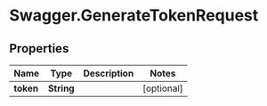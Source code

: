 # Swagger.GenerateTokenRequest

## Properties
Name | Type | Description | Notes
------------ | ------------- | ------------- | -------------
**token** | **String** |  | [optional] 


